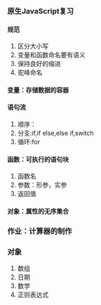 ### 原生JavaScript复习
#### 规范
1. 区分大小写
2. 变量和函数命名要有语义
3. 保持良好的缩进
4. 驼峰命名

#### 变量：存储数据的容器

#### 语句流
1. 顺序：
2. 分支:if,if else,else if,switch
3. 循环:for

#### 函数：可执行的语句块
1. 函数名
2. 参数：形参，实参
3. 返回值

#### 对象：属性的无序集合

### 作业：计算器的制作

### 对象
1. 数组
2. 日期
3. 数学
4. 正则表达式




